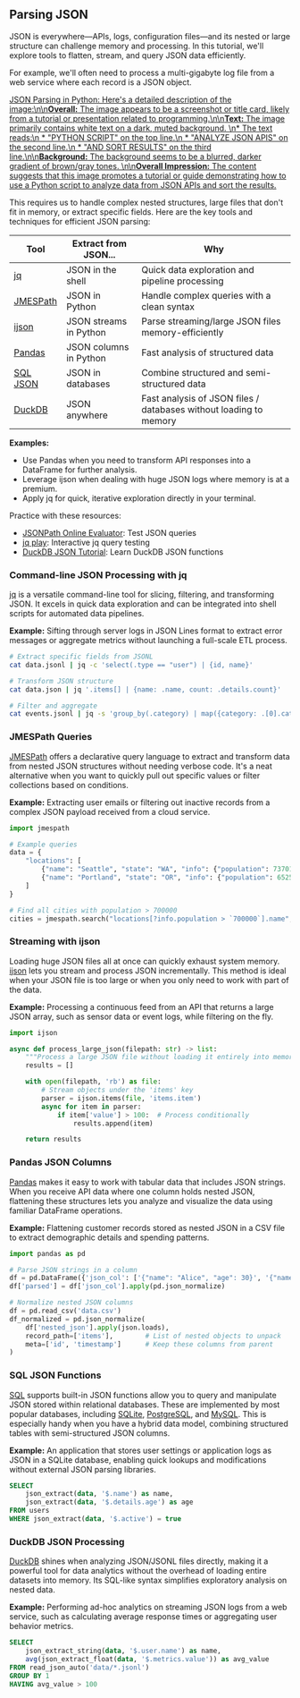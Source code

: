 ## Parsing JSON

JSON is everywhere—APIs, logs, configuration files—and its nested or large structure can challenge memory and processing. In this tutorial, we'll explore tools to flatten, stream, and query JSON data efficiently.

For example, we'll often need to process a multi-gigabyte log file from a web service where each record is a JSON object.

[JSON Parsing in Python: Here\'s a detailed description of the image:\n\n**Overall:** The image appears to be a screenshot or title card, likely from a tutorial or presentation related to programming.\n\n**Text:** The image primarily contains white text on a dark, muted background. \n* The text reads:\n * "PYTHON SCRIPT" on the top line.\n * "ANALYZE JSON APIS" on the second line.\n * "AND SORT RESULTS" on the third line.\n\n**Background:** The background seems to be a blurred, darker gradient of brown/gray tones. \n\n**Overall Impression:** The content suggests that this image promotes a tutorial or guide demonstrating how to use a Python script to analyze data from JSON APIs and sort the results.](https://youtu.be_1lxrb_ezP-g)

This requires us to handle complex nested structures, large files that don't fit in memory, or extract specific fields. Here are the key tools and techniques for efficient JSON parsing:

| Tool                                        | Extract from JSON...   | Why                                                               |
| ------------------------------------------- | ---------------------- | ----------------------------------------------------------------- |
| [jq](#command-line-json-processing-with-jq) | JSON in the shell      | Quick data exploration and pipeline processing                    |
| [JMESPath](#jmespath-queries)               | JSON in Python         | Handle complex queries with a clean syntax                        |
| [ijson](#streaming-with-ijson)              | JSON streams in Python | Parse streaming/large JSON files memory-efficiently               |
| [Pandas](#pandas-json-columns)              | JSON columns in Python | Fast analysis of structured data                                  |
| [SQL JSON](#sql-json-functions)             | JSON in databases      | Combine structured and semi-structured data                       |
| [DuckDB](#duckdb-json-processing)           | JSON anywhere          | Fast analysis of JSON files / databases without loading to memory |

**Examples:**

- Use Pandas when you need to transform API responses into a DataFrame for further analysis.
- Leverage ijson when dealing with huge JSON logs where memory is at a premium.
- Apply jq for quick, iterative exploration directly in your terminal.

Practice with these resources:

- [JSONPath Online Evaluator](https://jsonpath.com/): Test JSON queries
- [jq play](https://jqplay.org/): Interactive jq query testing
- [DuckDB JSON Tutorial](https://duckdb.org/docs/data/json): Learn DuckDB JSON functions

### Command-line JSON Processing with jq

[jq](https://jqlang.org/) is a versatile command-line tool for slicing, filtering, and transforming JSON. It excels in quick data exploration and can be integrated into shell scripts for automated data pipelines.

**Example:** Sifting through server logs in JSON Lines format to extract error messages or aggregate metrics without launching a full-scale ETL process.

```bash
# Extract specific fields from JSONL
cat data.jsonl | jq -c 'select(.type == "user") | {id, name}'

# Transform JSON structure
cat data.json | jq '.items[] | {name: .name, count: .details.count}'

# Filter and aggregate
cat events.jsonl | jq -s 'group_by(.category) | map({category: .[0].category, count: length})'
```

### JMESPath Queries

[JMESPath](https://jmespath.org/) offers a declarative query language to extract and transform data from nested JSON structures without needing verbose code. It's a neat alternative when you want to quickly pull out specific values or filter collections based on conditions.

**Example:** Extracting user emails or filtering out inactive records from a complex JSON payload received from a cloud service.

```python
import jmespath

# Example queries
data = {
    "locations": [
        {"name": "Seattle", "state": "WA", "info": {"population": 737015}},
        {"name": "Portland", "state": "OR", "info": {"population": 652503}}
    ]
}

# Find all cities with population > 700000
cities = jmespath.search("locations[?info.population > `700000`].name", data)
```

### Streaming with ijson

Loading huge JSON files all at once can quickly exhaust system memory. [ijson](https://ijson.readthedocs.io/en/latest/) lets you stream and process JSON incrementally. This method is ideal when your JSON file is too large or when you only need to work with part of the data.

**Example:** Processing a continuous feed from an API that returns a large JSON array, such as sensor data or event logs, while filtering on the fly.

```python
import ijson

async def process_large_json(filepath: str) -> list:
    """Process a large JSON file without loading it entirely into memory."""
    results = []

    with open(filepath, 'rb') as file:
        # Stream objects under the 'items' key
        parser = ijson.items(file, 'items.item')
        async for item in parser:
            if item['value'] > 100:  # Process conditionally
                results.append(item)

    return results
```

### Pandas JSON Columns

[Pandas](https://pandas.pydata.org/) makes it easy to work with tabular data that includes JSON strings. When you receive API data where one column holds nested JSON, flattening these structures lets you analyze and visualize the data using familiar DataFrame operations.

**Example:** Flattening customer records stored as nested JSON in a CSV file to extract demographic details and spending patterns.

```python
import pandas as pd

# Parse JSON strings in a column
df = pd.DataFrame({'json_col': ['{"name": "Alice", "age": 30}', '{"name": "Bob", "age": 25}']})
df['parsed'] = df['json_col'].apply(pd.json_normalize)

# Normalize nested JSON columns
df = pd.read_csv('data.csv')
df_normalized = pd.json_normalize(
    df['nested_json'].apply(json.loads),
    record_path=['items'],        # List of nested objects to unpack
    meta=['id', 'timestamp']      # Keep these columns from parent
)
```

### SQL JSON Functions

[SQL](https://en.wikipedia.org/wiki/SQL:2016) supports built-in JSON functions allow you to query and manipulate JSON stored within relational databases.
These are implemented by most popular databases, including
[SQLite](https://www.sqlite.org/json1.html),
[PostgreSQL](https://www.postgresql.org/docs/current/functions-json.html), and
[MySQL](https://dev.mysql.com/doc/refman/8.4/en/json-function-reference.html).
This is especially handy when you have a hybrid data model, combining structured tables with semi-structured JSON columns.

**Example:** An application that stores user settings or application logs as JSON in a SQLite database, enabling quick lookups and modifications without external JSON parsing libraries.

```sql
SELECT
    json_extract(data, '$.name') as name,
    json_extract(data, '$.details.age') as age
FROM users
WHERE json_extract(data, '$.active') = true
```

### DuckDB JSON Processing

[DuckDB](https://duckdb.org/) shines when analyzing JSON/JSONL files directly, making it a powerful tool for data analytics without the overhead of loading entire datasets into memory. Its SQL-like syntax simplifies exploratory analysis on nested data.

**Example:** Performing ad-hoc analytics on streaming JSON logs from a web service, such as calculating average response times or aggregating user behavior metrics.

```sql
SELECT
    json_extract_string(data, '$.user.name') as name,
    avg(json_extract_float(data, '$.metrics.value')) as avg_value
FROM read_json_auto('data/*.jsonl')
GROUP BY 1
HAVING avg_value > 100
```
